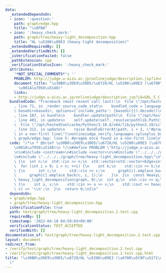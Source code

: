 ```yaml
---
data:
  _extendedDependsOn:
  - icon: ':question:'
    path: graph/edge.hpp
    title: "\u8FBA"
  - icon: ':heavy_check_mark:'
    path: graph/tree/heavy-light_decomposition.hpp
    title: "HL \u5206\u89E3 (heavy-light decomposition)"
  _extendedRequiredBy: []
  _extendedVerifiedWith: []
  _isVerificationFailed: false
  _pathExtension: cpp
  _verificationStatusIcon: ':heavy_check_mark:'
  attributes:
    '*NOT_SPECIAL_COMMENTS*': ''
    PROBLEM: http://judge.u-aizu.ac.jp/onlinejudge/description.jsp?id=GRL_5_C
    document_title: "\u30B0\u30E9\u30D5/\u6728/HL \u5206\u89E3 (\u6700\u5C0F\u5171\
      \u901A\u7956\u5148)"
    links:
    - http://judge.u-aizu.ac.jp/onlinejudge/description.jsp?id=GRL_5_C
  bundledCode: "Traceback (most recent call last):\n  File \"/opt/hostedtoolcache/Python/3.10.8/x64/lib/python3.10/site-packages/onlinejudge_verify/documentation/build.py\"\
    , line 71, in _render_source_code_stat\n    bundled_code = language.bundle(stat.path,\
    \ basedir=basedir, options={'include_paths': [basedir]}).decode()\n  File \"/opt/hostedtoolcache/Python/3.10.8/x64/lib/python3.10/site-packages/onlinejudge_verify/languages/cplusplus.py\"\
    , line 187, in bundle\n    bundler.update(path)\n  File \"/opt/hostedtoolcache/Python/3.10.8/x64/lib/python3.10/site-packages/onlinejudge_verify/languages/cplusplus_bundle.py\"\
    , line 401, in update\n    self.update(self._resolve(pathlib.Path(included), included_from=path))\n\
    \  File \"/opt/hostedtoolcache/Python/3.10.8/x64/lib/python3.10/site-packages/onlinejudge_verify/languages/cplusplus_bundle.py\"\
    , line 312, in update\n    raise BundleErrorAt(path, i + 1, \"#pragma once found\
    \ in a non-first line\")\nonlinejudge_verify.languages.cplusplus_bundle.BundleErrorAt:\
    \ graph/edge.hpp: line 5: #pragma once found in a non-first line\n"
  code: "/*\n * @brief \u30B0\u30E9\u30D5/\u6728/HL \u5206\u89E3 (\u6700\u5C0F\u5171\
    \u901A\u7956\u5148)\n */\n#define PROBLEM \"http://judge.u-aizu.ac.jp/onlinejudge/description.jsp?id=GRL_5_C\"\
    \n\n#include <iostream>\n#include <vector>\n\n#include \"../../../graph/edge.hpp\"\
    \n#include \"../../../graph/tree/heavy-light_decomposition.hpp\"\n\nint main()\
    \ {\n  int n;\n  std::cin >> n;\n  std::vector<std::vector<Edge<int>>> graph(n);\n\
    \  for (int i = 0; i < n; ++i) {\n    int k;\n    std::cin >> k;\n    while (k--)\
    \ {\n      int c;\n      std::cin >> c;\n      graph[i].emplace_back(i, c, 1);\n\
    \      graph[c].emplace_back(c, i, 1);\n    }\n  }\n  const HeavyLightDecomposition<int>\
    \ heavy_light_decomposition(graph, 0);\n  int q;\n  std::cin >> q;\n  while (q--)\
    \ {\n    int u, v;\n    std::cin >> u >> v;\n    std::cout << heavy_light_decomposition.lowest_common_ancestor(u,\
    \ v) << '\\n';\n  }\n  return 0;\n}\n"
  dependsOn:
  - graph/edge.hpp
  - graph/tree/heavy-light_decomposition.hpp
  isVerificationFile: true
  path: test/graph/tree/heavy-light_decomposition.2.test.cpp
  requiredBy: []
  timestamp: '2022-04-18 04:59:03+09:00'
  verificationStatus: TEST_ACCEPTED
  verifiedWith: []
documentation_of: test/graph/tree/heavy-light_decomposition.2.test.cpp
layout: document
redirect_from:
- /verify/test/graph/tree/heavy-light_decomposition.2.test.cpp
- /verify/test/graph/tree/heavy-light_decomposition.2.test.cpp.html
title: "\u30B0\u30E9\u30D5/\u6728/HL \u5206\u89E3 (\u6700\u5C0F\u5171\u901A\u7956\u5148\
  )"
---
```

